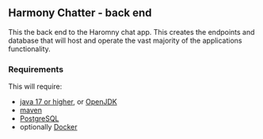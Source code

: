 ## Harmony Chatter - back end
 This the back end to the Haromny chat app. This creates the endpoints and database that will host and 
 operate the vast majority of the applications functionality.  
### Requirements
This will require:  
- [java 17 or higher](https://www.oracle.com/java/technologies/javase/jdk17-archive-downloads.html), or [OpenJDK](https://openjdk.org/projects/jdk/17/)
- [maven](https://maven.apache.org/install.html)
- [PostgreSQL](https://www.postgresql.org/)
- optionally [Docker](https://docs.docker.com/engine/install/)